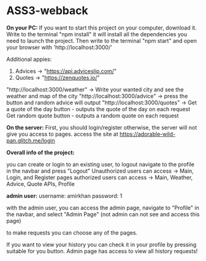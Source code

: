 # ASS3-webback
**On your PC:**
If you want to start this project on your computer, download it. Write to the terminal "npm install" it will install all the dependencies you need to launch the project.
Then write to the terminal "npm start"
and open your browser with 'http://localhost:3000/'

Additional appies:

1. Advices -> "https://api.adviceslip.com/"
2. Quotes -> "https://zenquotes.io/"


"http://localhost:3000/weather" -> Write your wanted city and see the weather and map of the city
"http://localhost:3000/advice" -> press the button and random advice will output
"http://localhost:3000/quotes" -> Get a quote of the day button - outputs the quote of the day on each request
                                Get random quote button - outputs a random quote on each request

**On the server:**
First, you should login/register otherwise, the server will not give you access to pages.
access the site at https://adorable-wild-pan.glitch.me/login




**Overall info of the project:**

you can create or login to an existing user, to logout navigate to the profile in the navbar and press "Logout"
Unauthorized users can access -> Main, Login, and Register pages
authorized users can access -> Main, Weather, Advice, Quote APIs, Profile

**admin user:**
username: amirkhan
password: 1

with the admin user, you can access the admin page, navigate to "Profile" in the navbar, and select "Admin Page" (not admin can not see and access this page)

to make requests you can choose any of the pages.

If you want to view your history you can check it in your profile by pressing suitable for you button. Admin page has access to view all history requests!
